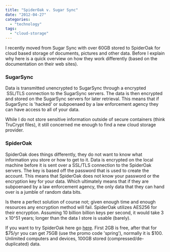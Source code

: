 ```yaml
---
title: "SpiderOak v. Sugar Sync"
date: "2012-04-27"
categories: 
  - "technology"
tags: 
  - "cloud-storage"
---
```


I recently moved from Sugar Sync with over 60GB stored to SpiderOak for cloud based storage of documents, pictures and other data. Before I explain why here is a quick overview on how they work differently (based on the documentation on their web sites).

### SugarSync

Data is transmitted unencrypted to SugarSync through a encrypted  SSL/TLS connection to the SugarSync servers. The data is then encrypted and stored on the SugarSync servers for later retrieval. This means that if SugarSync is 'hacked' or subpoenaed by a law enforcement agency they can have access to all of your data.

While I do not store sensitive information outside of secure containers (think TruCrypt files), it still concerned me enough to find a new cloud storage provider.

### SpiderOak

SpiderOak does things differently, they do not want to know what information you store or how to get to it. Data is encrypted on the local machine before it is sent over a SSL/TLS connection to the SpiderOak servers. The key is based off the password that is used to create the account. This means that SpiderOak does not know your password or the encryption key for your data. Which ultimately means that if they are subpoenaed by a law enforcement agency, the only data that they can hand over is a jumble of random data bits.

Is there a perfect solution of course not; given enough time and enough resources any encryption method will fail. SpiderOak utilizes AES256 for their encryption. Assuming 10 billion billion keys per second, it would take 3 x 10^51 years; longer than the data I store is usable (barely).

If you want to try SpiderOak here go [here](http://www.spideroak.com). First 2GB is free, after that for $75/yr you can get 75GB (use the promo code 'spring'), normally it is $100. Unlimited computers and devices, 100GB stored (compressed/de-duplicated) data.
